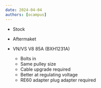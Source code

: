 ```yaml
---
date: 2024-04-04
authors: [ocampus]
---
```


- Stock

- Aftermaket

- VN/VS V8 85A (BXH1231A)
	- Bolts in
	- Same pulley size
	- Cable upgrade required
	- Better at regulating voltage
	- RE60 adapter plug adapter required

